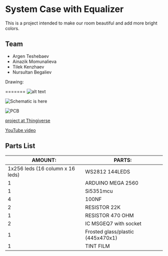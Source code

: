 
# System Case with Equalizer

This is a project intended to make our room beautiful and add more bright colors. 

## Team
* Argen Teshebaev
* Ainazik Momunalieva
* Tilek Kenzhaev
* Nursultan Begaliev

Drawing:

=======
![alt text]()

![Schematic is here](https://github.com/nursultanbegaliev/Graphic-Eng.-Project/blob/master/SCHEME1.jpg)

![PCB]()

 [project at Thingiverse]()

 [YouTube video]()


## Parts List
| AMOUNT: | PARTS: |
|--------|------|
|   1x256 leds (16 column x 16 leds)   | WS2812 144LEDS |
|   1   | ARDUINO MEGA 2560 |
|   1   | Si5351mcu |
|   4   | 100NF |
|   2   | RESISTOR 22K |
|   1   | RESISTOR 470 OHM |
|   2   | IC MSGEQ7 with socket |
|   1   | Frosted glass/plastic (445x470x1) |
|   1   | TINT FILM |
